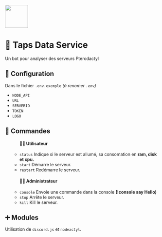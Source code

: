 <img src="https://user-images.githubusercontent.com/61658427/163720619-20cd2a64-08b3-46f6-9090-24b86aad5435.png" height="75">

# 💾 Taps Data Service

Un bot pour analyser des serveurs Pterodactyl

## 📜 Configuration

Dans le fichier `.env.exemple` *(à renomer `.env`)*
  <ul>
    <li><code>NODE_API</code></li>
    <li><code>URL</code></li>
    <li><code>SERVERID</code></li>
    <li><code>TOKEN</code></li>
    <li><code>LOGO</code></li>
  </ul>

## 🎹 Commandes

<ul>
  <ul>
    <h4>👨‍⚖️ Utilisateur</h4>
    <li><code>status</code> Indique si le serveur est allumé, sa consomation en <strong>ram, disk et cpu.</strong> </li>
     <li><code>start</code> Démarre le serveur. </li>
    <li><code>restart</code> Redémarre le serveur. </li>
  </ul>
    <ul>
    <h4>👮‍♂️ Administrateur</h4>
    <li><code>console</code> Envoie une commande dans la console <strong>(!console say Hello)</strong> </li>
     <li><code>stop</code> Arrête le serveur. </li>
    <li><code>kill</code> Kill le serveur. </li>
  </ul>
</ul>

## ➕ Modules

Utilisation de `discord.js` et `nodeactyl`.
